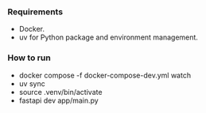### Requirements
- Docker.
- uv for Python package and environment management.

### How to run
- docker compose -f docker-compose-dev.yml watch
- uv sync
- source .venv/bin/activate
- fastapi dev app/main.py